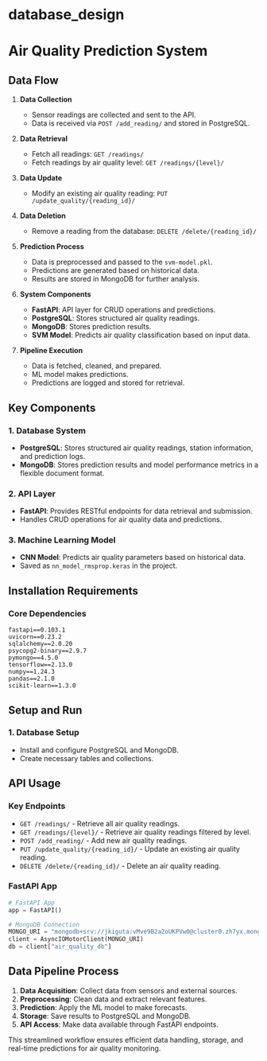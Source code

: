# database_design
# Air Quality Prediction System

## Data Flow

1. **Data Collection**
   - Sensor readings are collected and sent to the API.
   - Data is received via `POST /add_reading/` and stored in PostgreSQL.

2. **Data Retrieval**
   - Fetch all readings: `GET /readings/`
   - Fetch readings by air quality level: `GET /readings/{level}/`

3. **Data Update**
   - Modify an existing air quality reading: `PUT /update_quality/{reading_id}/`

4. **Data Deletion**
   - Remove a reading from the database: `DELETE /delete/{reading_id}/`

5. **Prediction Process**
   - Data is preprocessed and passed to the `svm-model.pkl`.
   - Predictions are generated based on historical data.
   - Results are stored in MongoDB for further analysis.

6. **System Components**
   - **FastAPI**: API layer for CRUD operations and predictions.
   - **PostgreSQL**: Stores structured air quality readings.
   - **MongoDB**: Stores prediction results.
   - **SVM Model**: Predicts air quality classification based on input data.

7. **Pipeline Execution**
   - Data is fetched, cleaned, and prepared.
   - ML model makes predictions.
   - Predictions are logged and stored for retrieval.

## Key Components

### 1. Database System
- **PostgreSQL**: Stores structured air quality readings, station information, and prediction logs.
- **MongoDB**: Stores prediction results and model performance metrics in a flexible document format.

### 2. API Layer
- **FastAPI**: Provides RESTful endpoints for data retrieval and submission.
- Handles CRUD operations for air quality data and predictions.

### 3. Machine Learning Model
- **CNN Model**: Predicts air quality parameters based on historical data.
- Saved as `nn_model_rmsprop.keras` in the project.

## Installation Requirements

### Core Dependencies
```
fastapi==0.103.1
uvicorn==0.23.2
sqlalchemy==2.0.20
psycopg2-binary==2.9.7
pymongo==4.5.0
tensorflow==2.13.0
numpy==1.24.3
pandas==2.1.0
scikit-learn==1.3.0
```

## Setup and Run

### 1. Database Setup
- Install and configure PostgreSQL and MongoDB.
- Create necessary tables and collections.

## API Usage

### Key Endpoints
- `GET /readings/` - Retrieve all air quality readings.
- `GET /readings/{level}/` - Retrieve air quality readings filtered by level.
- `POST /add_reading/` - Add new air quality readings.
- `PUT /update_quality/{reading_id}/` - Update an existing air quality reading.
- `DELETE /delete/{reading_id}/` - Delete an air quality reading.

### FastAPI App
```python
# FastAPI App
app = FastAPI()

# MongoDB Connection
MONGO_URI = "mongodb+srv://jkiguta:vMve9B2a2oUKPVw0@cluster0.zh7yx.mongodb.net/?retryWrites=true&w=majority&appName=Cluster0"
client = AsyncIOMotorClient(MONGO_URI)
db = client["air_quality_db"]
```

## Data Pipeline Process

1. **Data Acquisition**: Collect data from sensors and external sources.
2. **Preprocessing**: Clean data and extract relevant features.
3. **Prediction**: Apply the ML model to make forecasts.
4. **Storage**: Save results to PostgreSQL and MongoDB.
5. **API Access**: Make data available through FastAPI endpoints.

This streamlined workflow ensures efficient data handling, storage, and real-time predictions for air quality monitoring.

